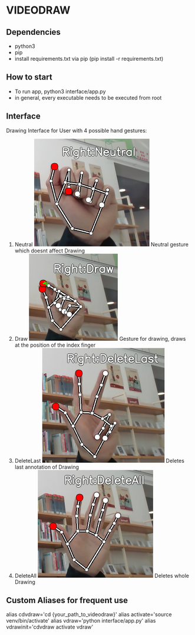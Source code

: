 # VIDEODRAW

## Dependencies
- python3
- pip
- install requirements.txt via pip (pip install -r requirements.txt)

## How to start
- To run app, python3 interface/app.py
- in general, every executable needs to be executed from root

## Interface
Drawing Interface for User with 4 possible hand gestures:
1. Neutral 
![NeutralPose](./Neutral.png)
Neutral gesture which doesnt affect Drawing
2. Draw
![DrawPose](./Draw.png)
Gesture for drawing, draws at the position of the index finger
3. DeleteLast
![DeleteLastPose](./DeleteLast.png)
Deletes last annotation of Drawing
4. DeleteAll
![DeleteAllPose](./DeleteAll.png)
Deletes whole Drawing

## Custom Aliases for frequent use
alias cdvdraw='cd {your_path_to_videodraw}'
alias activate='source venv/bin/activate'
alias vdraw='python interface/app.py'
alias vdrawinit='cdvdraw activate vdraw'



